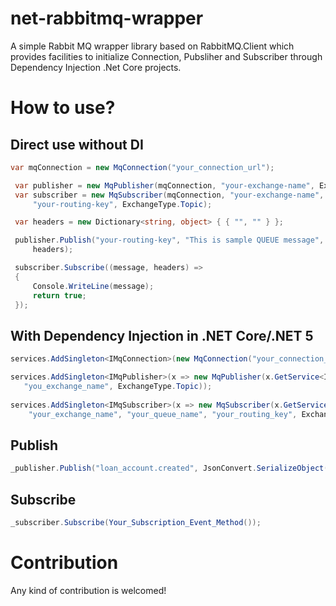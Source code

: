 # net-rabbitmq-wrapper
 A simple Rabbit MQ wrapper library based on RabbitMQ.Client which provides facilities to initialize Connection, Pubsliher and Subscriber through Dependency Injection .Net Core projects.

# How to use?

Direct use without DI
----------------------
```C#
var mqConnection = new MqConnection("your_connection_url");

 var publisher = new MqPublisher(mqConnection, "your-exchange-name", ExchangeType.Topic);
 var subscriber = new MqSubscriber(mqConnection, "your-exchange-name", "your-queue-name",
     "your-routing-key", ExchangeType.Topic);

 var headers = new Dictionary<string, object> { { "", "" } };

 publisher.Publish("your-routing-key", "This is sample QUEUE message", 
     headers);

 subscriber.Subscribe((message, headers) =>
 {
     Console.WriteLine(message);
     return true;
 });
```

With Dependency Injection in .NET Core/.NET 5
---------------------------------------------
```C#
services.AddSingleton<IMqConnection>(new MqConnection("your_connection_url"));

services.AddSingleton<IMqPublisher>(x => new MqPublisher(x.GetService<IMqConnection>(),
   "you_exchange_name", ExchangeType.Topic));
   
services.AddSingleton<IMqSubscriber>(x => new MqSubscriber(x.GetService<IMqConnection>(),
    "your_exchange_name", "your_queue_name", "your_routing_key", ExchangeType.Topic));
```

Publish
--------
```C#
_publisher.Publish("loan_account.created", JsonConvert.SerializeObject("your_object"));
```

Subscribe
---------
```C#
_subscriber.Subscribe(Your_Subscription_Event_Method());
```

# Contribution
Any kind of contribution is welcomed!
